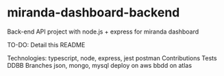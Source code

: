 # miranda-dashboard-backend
 Back-end API project with node.js + express for miranda dashboard

 TO-DO: Detail this README

 Technologies: typescript, node, express, jest
 postman
 Contributions
 Tests
 DDBB
 Branches json, mongo, mysql
 deploy on aws
 bbdd on atlas
